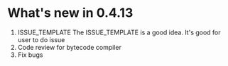 # What's new in 0.4.13
1. ISSUE_TEMPLATE
   The ISSUE_TEMPLATE is a good idea.
   It's good for user to do issue
2. Code review for bytecode compiler
3. Fix bugs
